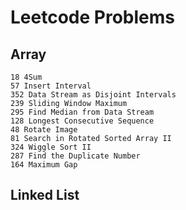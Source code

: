 # Leetcode Problems

## Array

    18 4Sum
    57 Insert Interval
    352 Data Stream as Disjoint Intervals
    239 Sliding Window Maximum
    295 Find Median from Data Stream
    128 Longest Consecutive Sequence
    48 Rotate Image
    81 Search in Rotated Sorted Array II
    324 Wiggle Sort II
    287 Find the Duplicate Number
    164 Maximum Gap

## Linked List
